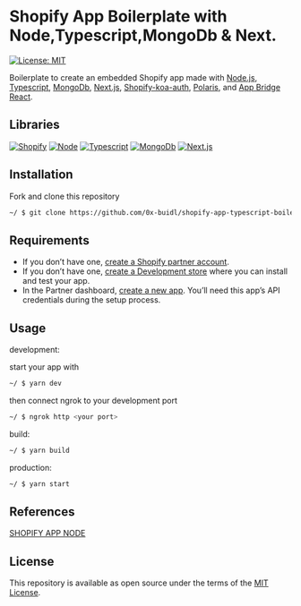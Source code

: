 # Shopify App Boilerplate with Node,Typescript,MongoDb & Next.

[![License: MIT](https://img.shields.io/badge/License-MIT-green.svg)](LICENSE.md)

Boilerplate to create an embedded Shopify app made with [Node.js](https://nodejs.org/en/), [Typescript](https://www.typescriptlang.org/), [MongoDb](https://www.mongodb.com/), [Next.js](https://nextjs.org/), [Shopify-koa-auth](https://github.com/Shopify/quilt/tree/master/packages/koa-shopify-auth), [Polaris](https://github.com/Shopify/polaris-react), and [App Bridge React](https://shopify.dev/tools/app-bridge/react-components).

## Libraries

[![Shopify](https://img.shields.io/badge/Shopify-green?style=for-the-badge&logo=shopify&logoColor=white)](https://shopify.dev/) [![Node](https://img.shields.io/badge/Node.js-43853D?style=for-the-badge&logo=node.js&logoColor=white)](https://nodejs.org/en/) [![Typescript](https://img.shields.io/badge/TypeScript-blue?style=for-the-badge&logo=typescript&logoColor=white)](https://www.typescriptlang.org/) [![MongoDb](https://img.shields.io/badge/MongoDB-4EA94B?style=for-the-badge&logo=mongodb&logoColor=white)](https://www.mongodb.com/) [![Next.js](https://img.shields.io/badge/Next.js-black?style=for-the-badge&logo=next.js&logoColor=white)](https://nextjs.org/)

## Installation

Fork and clone this repository

```sh
~/ $ git clone https://github.com/0x-buidl/shopify-app-typescript-boilerplate.git
```

## Requirements

- If you don’t have one, [create a Shopify partner account](https://partners.shopify.com/signup).
- If you don’t have one, [create a Development store](https://help.shopify.com/en/partners/dashboard/development-stores#create-a-development-store) where you can install and test your app.
- In the Partner dashboard, [create a new app](https://help.shopify.com/en/api/tools/partner-dashboard/your-apps#create-a-new-app). You’ll need this app’s API credentials during the setup process.

## Usage

development:

start your app with

```sh
~/ $ yarn dev
```

then connect ngrok to your development port

```sh
~/ $ ngrok http <your port>
```

build:

```sh
~/ $ yarn build
```

production:

```sh
~/ $ yarn start
```

## References

[SHOPIFY APP NODE](https://github.com/Shopify/shopify-app-template-node)

## License

This repository is available as open source under the terms of the [MIT License](https://opensource.org/licenses/MIT).

